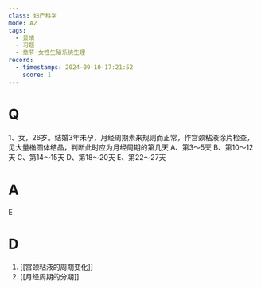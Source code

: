 ```yaml
---
class: 妇产科学
mode: A2
tags:
  - 景晴
  - 习题
  - 章节-女性生殖系统生理
record:
  - timestamps: 2024-09-10-17:21:52
    score: 1
---
```


# Q
1、女，26岁。结婚3年未孕，月经周期素来规则而正常，作宫颈粘液涂片检查，见大量椭圆体结晶，判断此时应为月经周期的第几天
A、第3～5天 
B、第10～12天 
C、第14～15天 
D、第18～20天 
E、第22～27天 
# A
E
# D
1. [[宫颈粘液的周期变化]]
2. [[月经周期的分期]]